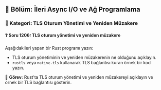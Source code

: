 ## 📘 Bölüm: İleri Async I/O ve Ağ Programlama  
### 🔹 Kategori: TLS Oturum Yönetimi ve Yeniden Müzakere  
#### ❓ Soru 1206: TLS oturum yönetimi ve yeniden müzakere

Aşağıdakileri yapan bir Rust programı yazın:

- TLS oturum yönetiminin ve yeniden müzakerenin ne olduğunu açıklayın.
- `rustls` veya `native-tls` kullanarak TLS bağlantısı kuran örnek bir kod yazın.

🔧 **Görev:** Rust'ta TLS oturum yönetimi ve yeniden müzakereyi açıklayın ve örnek bir TLS bağlantısı gösterin.
